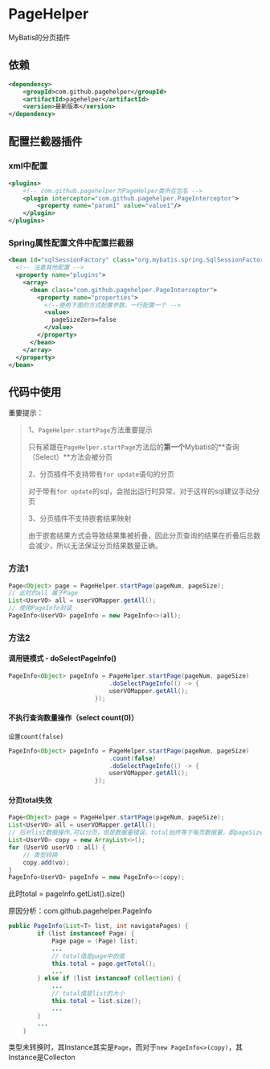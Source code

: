 # PageHelper

MyBatis的分页插件

## 依赖

```xml
<dependency>
    <groupId>com.github.pagehelper</groupId>
    <artifactId>pagehelper</artifactId>
    <version>最新版本</version>
</dependency>
```



## 配置拦截器插件

### xml中配置

```xml
<plugins>
    <!-- com.github.pagehelper为PageHelper类所在包名 -->
    <plugin interceptor="com.github.pagehelper.PageInterceptor">
        <property name="param1" value="value1"/>
	</plugin>
</plugins>
```

### Spring属性配置文件中配置拦截器

```xml
<bean id="sqlSessionFactory" class="org.mybatis.spring.SqlSessionFactoryBean">
  <!-- 注意其他配置 -->
  <property name="plugins">
    <array>
      <bean class="com.github.pagehelper.PageInterceptor">
        <property name="properties">
          <!--使用下面的方式配置参数，一行配置一个 -->
          <value>
            pageSizeZero=false
          </value>
        </property>
      </bean>
    </array>
  </property>
</bean>
```



## 代码中使用

重要提示：

> 1、`PageHelper.startPage`方法重要提示
>
> 只有紧跟在`PageHelper.startPage`方法后的**第一个**Mybatis的**查询（Select）**方法会被分页
>
> 2、分页插件不支持带有`for update`语句的分页
>
> 对于带有`for update`的sql，会抛出运行时异常，对于这样的sql建议手动分页
>
> 3、分页插件不支持嵌套结果映射
>
> 由于嵌套结果方式会导致结果集被折叠，因此分页查询的结果在折叠后总数会减少，所以无法保证分页结果数量正确。

### 方法1

```java
Page<Object> page = PageHelper.startPage(pageNum, pageSize);
// 此时的all 属于Page
List<UserVO> all = userVOMapper.getAll();
// 使用PageInfo封装
PageInfo<UserVO> pageInfo = new PageInfo<>(all);
```
### 方法2

#### 调用链模式 - doSelectPageInfo()

```java
PageInfo<Object> pageInfo = PageHelper.startPage(pageNum, pageSize)
                            .doSelectPageInfo(() -> {
                            userVOMapper.getAll();
                        });
```

#### 不执行查询数量操作（select count(0)）

`设置count(false)`

```java
PageInfo<Object> pageInfo = PageHelper.startPage(pageNum, pageSize)
                            .count(false)
                            .doSelectPageInfo(() -> {
                            userVOMapper.getAll();
                        });
```
#### 分页total失效

```java
Page<Object> page = PageHelper.startPage(pageNum, pageSize);
List<UserVO> all = userVOMapper.getAll();
// 后对list数据操作,可以分页，但是数据量错误，total始终等于每页数据量，即pageSize
List<UserVO> copy = new ArrayList<>();
for (UserVO userVO : all) {
    // 类型转换
    copy.add(vo);
}
PageInfo<UserVO> pageInfo = new PageInfo<>(copy);
```

此时total = pageInfo.getList().size()

原因分析：com.github.pagehelper.PageInfo

```java
public PageInfo(List<T> list, int navigatePages) {
        if (list instanceof Page) {
            Page page = (Page) list;
            ...
            // total值是page中的值
            this.total = page.getTotal();
            ...
        } else if (list instanceof Collection) {
            ...
            // total值是list的大小
            this.total = list.size();
            ...
        }
        ...
    }
```

类型未转换时，其Instance其实是`Page`，而对于`new PageInfo<>(copy)`，其Instance是Collecton